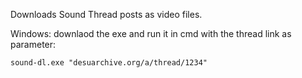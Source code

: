 Downloads Sound Thread posts as video files.

Windows: downlaod the exe and run it in cmd with the thread link as parameter: 

``sound-dl.exe "desuarchive.org/a/thread/1234"``
